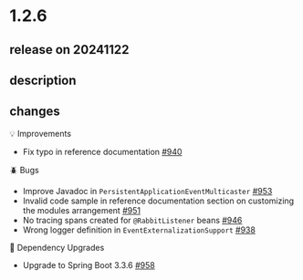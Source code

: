 # 1.2.6

## release on 20241122
## description
## changes
💡 Improvements

* Fix typo in reference documentation <a href="https://github.com/spring-projects/spring-modulith/issues/940" data-hovercard-type="issue" data-hovercard-url="/spring-projects/spring-modulith/issues/940/hovercard">#940</a>

🪲 Bugs

* Improve Javadoc in <code>PersistentApplicationEventMulticaster</code> <a href="https://github.com/spring-projects/spring-modulith/issues/953" data-hovercard-type="issue" data-hovercard-url="/spring-projects/spring-modulith/issues/953/hovercard">#953</a>
* Invalid code sample in reference documentation section on customizing the modules arrangement <a href="https://github.com/spring-projects/spring-modulith/issues/951" data-hovercard-type="issue" data-hovercard-url="/spring-projects/spring-modulith/issues/951/hovercard">#951</a>
* No tracing spans created for <code>@RabbitListener</code> beans <a href="https://github.com/spring-projects/spring-modulith/issues/946" data-hovercard-type="issue" data-hovercard-url="/spring-projects/spring-modulith/issues/946/hovercard">#946</a>
* Wrong logger definition in <code>EventExternalizationSupport</code> <a href="https://github.com/spring-projects/spring-modulith/issues/938" data-hovercard-type="issue" data-hovercard-url="/spring-projects/spring-modulith/issues/938/hovercard">#938</a>

🔨 Dependency Upgrades

* Upgrade to Spring Boot 3.3.6 <a href="https://github.com/spring-projects/spring-modulith/issues/958" data-hovercard-type="issue" data-hovercard-url="/spring-projects/spring-modulith/issues/958/hovercard">#958</a>


